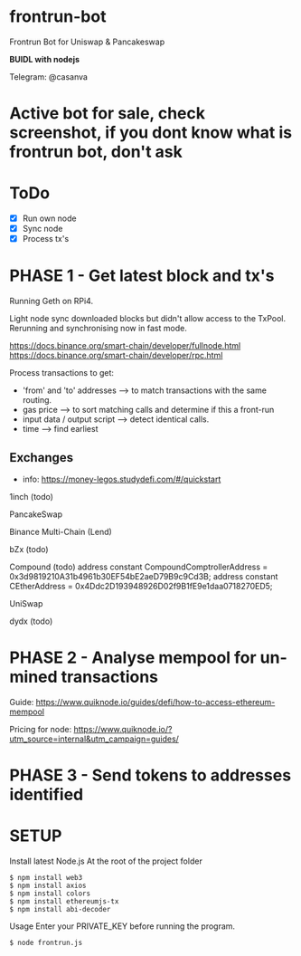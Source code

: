 # frontrun-bot
Frontrun Bot for Uniswap &amp; Pancakeswap


**BUIDL with nodejs**

Telegram: @casanva



# Active bot for sale, check screenshot, if you dont know what is frontrun bot, don't ask

# ToDo

- [x] Run own node
- [x] Sync node
- [x] Process tx's

# PHASE 1 - Get latest block and tx's

Running Geth on RPi4.

Light node sync downloaded blocks but didn't allow access to the TxPool. Rerunning and synchronising now in fast mode.

https://docs.binance.org/smart-chain/developer/fullnode.html
https://docs.binance.org/smart-chain/developer/rpc.html


Process transactions to get:

- 'from' and 'to' addresses --> to match transactions with the same routing.
- gas price --> to sort matching calls and determine if this a front-run
- input data / output script --> detect identical calls.
- time --> find earliest

## Exchanges

- info: https://money-legos.studydefi.com/#/quickstart

1inch (todo)

PancakeSwap

Binance
Multi-Chain (Lend)

bZx (todo)

Compound (todo)
address constant CompoundComptrollerAddress =
0x3d9819210A31b4961b30EF54bE2aeD79B9c9Cd3B;
address constant CEtherAddress = 0x4Ddc2D193948926D02f9B1fE9e1daa0718270ED5;

UniSwap

dydx (todo)

# PHASE 2 - Analyse mempool for un-mined transactions

Guide: https://www.quiknode.io/guides/defi/how-to-access-ethereum-mempool

Pricing for node: https://www.quiknode.io/?utm_source=internal&utm_campaign=guides/

# PHASE 3 - Send tokens to addresses identified




# SETUP
Install latest Node.js
At the root of the project folder
 ```
$ npm install web3
$ npm install axios
$ npm install colors
$ npm install ethereumjs-tx
$ npm install abi-decoder
 ```
Usage
Enter your PRIVATE_KEY before running the program.
 ```
$ node frontrun.js
 ```
